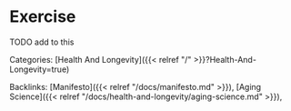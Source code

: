 # Exercise

TODO add to this










Categories: [Health And Longevity]({{< relref "/" >}}?Health-And-Longevity=true)

Backlinks: [Manifesto]({{< relref "/docs/manifesto.md" >}}), 
[Aging Science]({{< relref "/docs/health-and-longevity/aging-science.md" >}}), 

